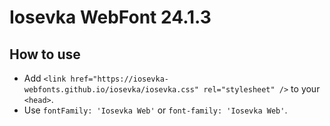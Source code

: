 # Iosevka WebFont 24.1.3

## How to use

- Add `<link href="https://iosevka-webfonts.github.io/iosevka/iosevka.css" rel="stylesheet" />` to your `<head>`.
- Use `fontFamily: 'Iosevka Web'` or `font-family: 'Iosevka Web'`.
